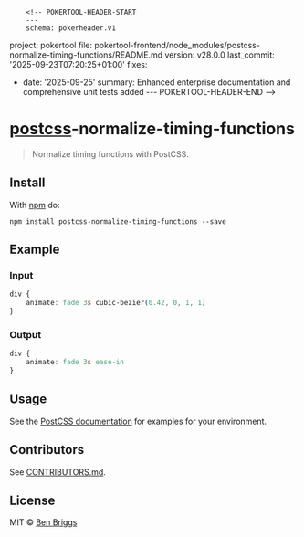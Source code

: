         <!-- POKERTOOL-HEADER-START
        ---
        schema: pokerheader.v1
project: pokertool
file: pokertool-frontend/node_modules/postcss-normalize-timing-functions/README.md
version: v28.0.0
last_commit: '2025-09-23T07:20:25+01:00'
fixes:
- date: '2025-09-25'
  summary: Enhanced enterprise documentation and comprehensive unit tests added
        ---
        POKERTOOL-HEADER-END -->
# [postcss][postcss]-normalize-timing-functions

> Normalize timing functions with PostCSS.

## Install

With [npm](https://npmjs.org/package/postcss-normalize-timing-functions) do:

```
npm install postcss-normalize-timing-functions --save
```

## Example

### Input

```css
div {
    animate: fade 3s cubic-bezier(0.42, 0, 1, 1)
}
```

### Output

```css
div {
    animate: fade 3s ease-in
}
``` 

## Usage

See the [PostCSS documentation](https://github.com/postcss/postcss#usage) for
examples for your environment.

## Contributors

See [CONTRIBUTORS.md](https://github.com/cssnano/cssnano/blob/master/CONTRIBUTORS.md).

## License

MIT © [Ben Briggs](http://beneb.info)

[postcss]: https://github.com/postcss/postcss
